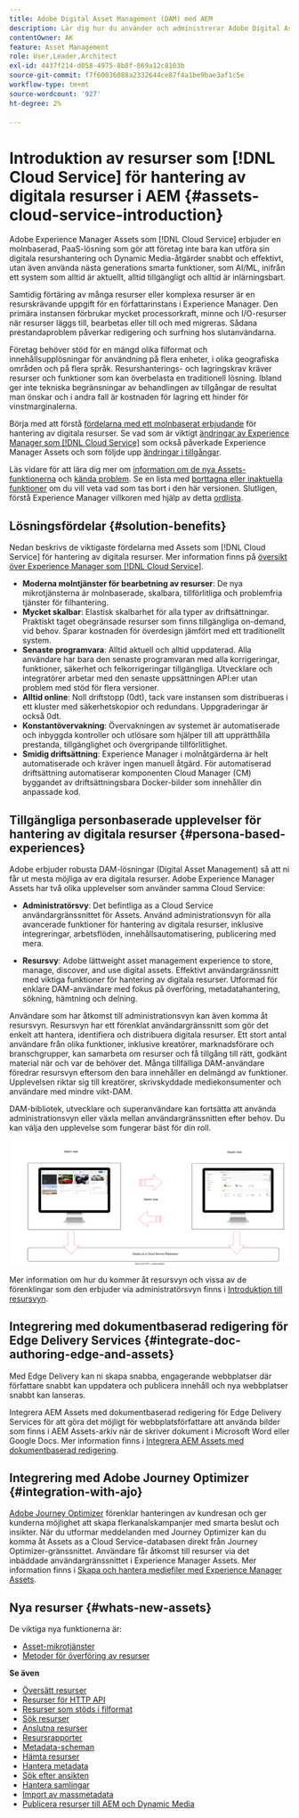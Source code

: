 ```yaml
---
title: Adobe Digital Asset Management (DAM) med AEM
description: Lär dig hur du använder och administrerar Adobe Digital Asset Management (DAM) med Experience Manager Assets as a Cloud Service.
contentOwner: AK
feature: Asset Management
role: User,Leader,Architect
exl-id: 4437f214-d058-4975-8b8f-869a12c8103b
source-git-commit: f7f60036088a2332644ce87f4a1be9bae3af1c5e
workflow-type: tm+mt
source-wordcount: '927'
ht-degree: 2%

---
```



# Introduktion av resurser som [!DNL Cloud Service] för hantering av digitala resurser i AEM {#assets-cloud-service-introduction}

<!-- Need review information from gklebus -->

Adobe Experience Manager Assets som [!DNL Cloud Service] erbjuder en molnbaserad, PaaS-lösning som gör att företag inte bara kan utföra sin digitala resurshantering och Dynamic Media-åtgärder snabbt och effektivt, utan även använda nästa generations smarta funktioner, som AI/ML, inifrån ett system som alltid är aktuellt, alltid tillgängligt och alltid är inlärningsbart.

Samtidig förtäring av många resurser eller komplexa resurser är en resurskrävande uppgift för en författarinstans i Experience Manager. Den primära instansen förbrukar mycket processorkraft, minne och I/O-resurser när resurser läggs till, bearbetas eller till och med migreras. Sådana prestandaproblem påverkar redigering och surfning hos slutanvändarna.

Företag behöver stöd för en mängd olika filformat och innehållsupplösningar för användning på flera enheter, i olika geografiska områden och på flera språk. Resurshanterings- och lagringskrav kräver resurser och funktioner som kan överbelasta en traditionell lösning. Ibland ger inte tekniska begränsningar av behandlingen av tillgångar de resultat man önskar och i andra fall är kostnaden för lagring ett hinder för vinstmarginalerna.

Börja med att förstå [fördelarna med ett molnbaserat erbjudande](#solution-benefits) för hantering av digitala resurser. Se vad som är viktigt [ändringar av Experience Manager som [!DNL Cloud Service]](/help/release-notes/aem-cloud-changes.md) som också påverkade Experience Manager Assets och som följde upp [ändringar i tillgångar](/help/assets/assets-cloud-changes.md).

Läs vidare för att lära dig mer om [information om de nya Assets-funktionerna](#whats-new-assets) och [kända problem](/help/release-notes/maintenance/latest.md). Se en lista med [borttagna eller inaktuella funktioner](/help/release-notes/deprecated-removed-features.md) om du vill veta vad som tas bort i den här versionen. Slutligen, förstå Experience Manager villkoren med hjälp av detta [ordlista](/help/overview/terminology.md).

## Lösningsfördelar {#solution-benefits}

Nedan beskrivs de viktigaste fördelarna med Assets som [!DNL Cloud Service] för hantering av digitala resurser. Mer information finns på [översikt över Experience Manager som [!DNL Cloud Service]](/help/overview/introduction.md).

* **Moderna molntjänster för bearbetning av resurser**: De nya mikrotjänsterna är molnbaserade, skalbara, tillförlitliga och problemfria tjänster för filhantering.
* **Mycket skalbar**: Elastisk skalbarhet för alla typer av driftsättningar. Praktiskt taget obegränsade resurser som finns tillgängliga on-demand, vid behov. Sparar kostnaden för överdesign jämfört med ett traditionellt system.
* **Senaste programvara**: Alltid aktuell och alltid uppdaterad. Alla användare har bara den senaste programvaran med alla korrigeringar, funktioner, säkerhet och felkorrigeringar tillgängliga. Utvecklare och integratörer arbetar med den senaste uppsättningen API:er utan problem med stöd för flera versioner.
* **Alltid online**: Noll driftstopp (0dt), tack vare instansen som distribueras i ett kluster med säkerhetskopior och redundans. Uppgraderingar är också 0dt.
* **Konstantövervakning**: Övervakningen av systemet är automatiserade och inbyggda kontroller och utlösare som hjälper till att upprätthålla prestanda, tillgänglighet och övergripande tillförlitlighet.
* **Smidig driftsättning**: Experience Manager i molnåtgärderna är helt automatiserade och kräver ingen manuell åtgärd. För automatiserad driftsättning automatiserar komponenten Cloud Manager (CM) byggandet av driftsättningsbara Docker-bilder som innehåller din anpassade kod.

## Tillgängliga personbaserade upplevelser för hantering av digitala resurser {#persona-based-experiences}

Adobe erbjuder robusta DAM-lösningar (Digital Asset Management) så att ni får ut mesta möjliga av era digitala resurser. Adobe Experience Manager Assets har två olika upplevelser som använder samma Cloud Service:

* **Administratörsvy**: Det befintliga as a Cloud Service användargränssnittet för Assets. Använd administrationsvyn för alla avancerade funktioner för hantering av digitala resurser, inklusive integreringar, arbetsflöden, innehållsautomatisering, publicering med mera.

* **Resursvy**: Adobe lättweight asset management experience to store, manage, discover, and use digital assets. Effektivt användargränssnitt med viktiga funktioner för hantering av digitala resurser. Utformad för enklare DAM-användare med fokus på överföring, metadatahantering, sökning, hämtning och delning.

Användare som har åtkomst till administrationsvyn kan även komma åt resursvyn. Resursvyn har ett förenklat användargränssnitt som gör det enkelt att hantera, identifiera och distribuera digitala resurser. Ett stort antal användare från olika funktioner, inklusive kreatörer, marknadsförare och branschgrupper, kan samarbeta om resurser och få tillgång till rätt, godkänt material när och var de behöver det. Många tillfälliga DAM-användare föredrar resursvyn eftersom den bara innehåller en delmängd av funktioner. Upplevelsen riktar sig till kreatörer, skrivskyddade mediekonsumenter och användare med mindre vikt-DAM.

DAM-bibliotek, utvecklare och superanvändare kan fortsätta att använda administrationsvyn eller växla mellan användargränssnitten efter behov. Du kan välja den upplevelse som fungerar bäst för din roll.

![add-tags](assets/newui-overview.svg)

Mer information om hur du kommer åt resursvyn och vissa av de förenklingar som den erbjuder via administratörsvyn finns i [Introduktion till resursvyn](/help/assets/assets-view-introduction.md).

## Integrering med dokumentbaserad redigering för Edge Delivery Services {#integrate-doc-authoring-edge-and-assets}

Med Edge Delivery kan ni skapa snabba, engagerande webbplatser där författare snabbt kan uppdatera och publicera innehåll och nya webbplatser snabbt kan lanseras.

Integrera AEM Assets med dokumentbaserad redigering för Edge Delivery Services för att göra det möjligt för webbplatsförfattare att använda bilder som finns i AEM Assets-arkiv när de skriver dokument i Microsoft Word eller Google Docs. Mer information finns i [Integrera AEM Assets med dokumentbaserad redigering](/help/edge/using.md#integrate-assets-edge).

## Integrering med Adobe Journey Optimizer {#integration-with-ajo}

[Adobe Journey Optimizer](https://business.adobe.com/products/journey-optimizer/adobe-journey-optimizer.html) förenklar hanteringen av kundresan och ger kunderna möjlighet att skapa flerkanalskampanjer med smarta beslut och insikter. När du utformar meddelanden med Journey Optimizer kan du komma åt Assets as a Cloud Service-databasen direkt från Journey Optimizer-gränssnittet. Användare får åtkomst till resurser via det inbäddade användargränssnittet i Experience Manager Assets. Mer information finns i [Skapa och hantera mediefiler med Experience Manager Assets](https://experienceleague.adobe.com/docs/journey-optimizer/using/content-management/assets-images/assets.html).

## Nya resurser {#whats-new-assets}

De viktiga nya funktionerna är:

* [Asset-mikrotjänster](/help/assets/asset-microservices-overview.md)
* [Metoder för överföring av resurser](/help/assets/add-assets.md)

**Se även**

* [Översätt resurser](translate-assets.md)
* [Resurser för HTTP API](mac-api-assets.md)
* [Resurser som stöds i filformat](file-format-support.md)
* [Sök resurser](search-assets.md)
* [Anslutna resurser](use-assets-across-connected-assets-instances.md)
* [Resursrapporter](asset-reports.md)
* [Metadata-scheman](metadata-schemas.md)
* [Hämta resurser](download-assets-from-aem.md)
* [Hantera metadata](manage-metadata.md)
* [Sök efter ansikten](search-facets.md)
* [Hantera samlingar](manage-collections.md)
* [Import av massmetadata](metadata-import-export.md)
* [Publicera resurser till AEM och Dynamic Media](/help/assets/publish-assets-to-aem-and-dm.md)
